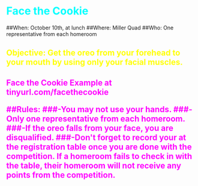 <h1 style="color:cyan">Face the Cookie</h4>

##When: October 10th, at lunch
##Where: Miller Quad
##Who: One representative from each homeroom


<h2 style="color:yellow">Objective: Get the oreo from your forehead to your mouth by using only your facial muscles.</h2>

<h2 style="color:fuchsia">Face the Cookie Example at tinyurl.com/facethecookie

##Rules:
###-You may not use your hands.
###-Only one representative from each homeroom.
###-If the oreo falls from your face, you are disqualified.
###-Don't forget to record your at the registration table once you are done with the competition.  If a homeroom fails to check in with the table, their homeroom will not receive any points from the competition.
